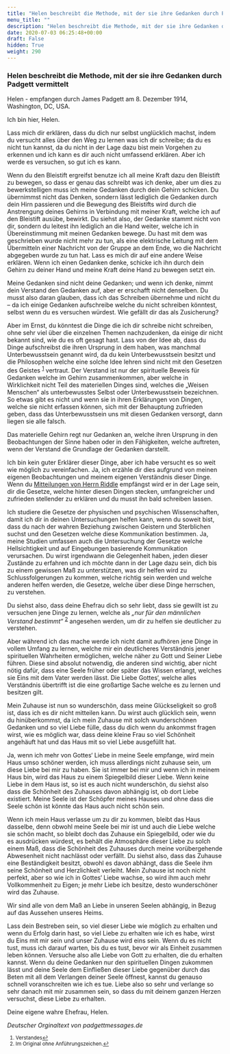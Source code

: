 ```yaml
---
title: "Helen beschreibt die Methode, mit der sie ihre Gedanken durch Padgett vermittelt"
menu_title: ""
description: "Helen beschreibt die Methode, mit der sie ihre Gedanken durch Padgett vermittelt"
date: 2020-07-03 06:25:48+00:00
draft: False
hidden: True
weight: 290
---
```

### Helen beschreibt die Methode, mit der sie ihre Gedanken durch Padgett vermittelt

Helen - empfangen durch James Padgett am 8. Dezember 1914, Washington, DC, USA.

Ich bin hier, Helen.  

Lass mich dir erklären, dass du dich nur selbst unglücklich machst, indem du versucht alles über den Weg zu lernen was ich dir schreibe; da du es nicht tun kannst, da du nicht in der Lage dazu bist mein Vorgehen zu erkennen und ich kann es dir auch nicht umfassend erklären. Aber ich werde es versuchen, so gut ich es kann.

Wenn du den Bleistift ergreifst benutze ich all meine Kraft dazu den Bleistift zu bewegen, so dass er genau das schreibt was ich denke, aber um dies zu bewerkstelligen muss ich meine Gedanken durch dein Gehirn schicken. Du übernimmst nicht das Denken, sondern lässt lediglich die Gedanken durch dein Hirn passieren und die Bewegung des Bleistifts wird durch die Anstrengung deines Gehirns in Verbindung mit meiner Kraft, welche ich auf den Bleistift ausübe, bewirkt. Du siehst also, der Gedanke stammt nicht von dir, sondern du leitest ihn lediglich an die Hand weiter, welche ich in Übereinstimmung mit meinen Gedanken bewege. Du hast mit dem was geschrieben wurde nicht mehr zu tun, als eine elektrische Leitung mit dem Übermitteln einer Nachricht von der Gruppe an dem Ende, wo die Nachricht abgegeben wurde zu tun hat.
Lass es mich dir auf eine andere Weise erklären. Wenn ich einen Gedanken denke, schicke ich ihn durch dein Gehirn zu deiner Hand und meine Kraft deine Hand zu bewegen setzt ein.

Meine Gedanken sind nicht deine Gedanken; und wenn ich denke, nimmt dein Verstand den Gedanken auf, aber er erschafft nicht denselben. Du musst also daran glauben, dass ich das Schreiben übernehme und nicht du – da ich einige Gedanken aufschreibe welche du nicht schreiben könntest, selbst wenn du es versuchen würdest. Wie gefällt dir das als Zusicherung?

Aber im Ernst, du könntest die Dinge die ich dir schreibe nicht schreiben, ohne sehr viel über die einzelnen Themen nachzudenken, da einige dir nicht bekannt sind, wie du es oft gesagt hast. Lass von der Idee ab, dass du Dinge aufschreibst die ihren Ursprung in dem haben, was manchmal Unterbewusstsein genannt wird, da du kein Unterbewusstsein besitzt und die Philosophen welche eine solche Idee lehren sind nicht mit den Gesetzen des Geistes <sup id="a1">[1](#f1)</sup> vertraut. Der Verstand ist nur der spirituelle Beweis für Gedanken welche im Gehirn zusammenkommen, aber welche in Wirklichkeit nicht Teil des materiellen Dinges sind, welches die „Weisen Menschen“ als unterbewusstes Selbst oder Unterbewusstsein bezeichnen. So etwas gibt es nicht und wenn sie in ihren Erklärungen von Dingen, welche sie nicht erfassen können, sich mit der Behauptung zufrieden geben, dass das Unterbewusstsein uns mit diesen Gedanken versorgt, dann liegen sie alle falsch.

Das materielle Gehirn regt nur Gedanken an, welche ihren Ursprung in den Beobachtungen der Sinne haben oder in den Fähigkeiten, welche auftreten, wenn der Verstand die Grundlage der Gedanken darstellt.

Ich bin kein guter Erklärer dieser Dinge, aber ich habe versucht es so weit wie möglich zu vereinfachen. Ja, ich erzähle dir dies aufgrund von meinen eigenen Beobachtungen und meinem eigenen Verständnis dieser Dinge. Wenn du [Mitteilungen von Herrn Riddle](/padgett-botschaften/padgett-botschaften-in-reihenfolge-des-datums/padgett-botschaften-1914/riddle-war-so-in-seinen-religioesen-gedanken-verankert-dass-er-meinte-er-brauche-keine-hilfe-mehr-jep-ag-riddle-16-dezember-1914/) empfängst wird er in der Lage sein, dir die Gesetze, welche hinter diesen Dingen stecken, umfangreicher und zufrieden stellender zu erklären und du musst ihn bald schreiben lassen.

Ich studiere die Gesetze der physischen und psychischen Wissenschaften, damit ich dir in deinen Untersuchungen helfen kann, wenn du soweit bist, dass du nach der wahren Beziehung zwischen Geistern und Sterblichen suchst und den Gesetzen welche diese Kommunikation bestimmen. Ja, meine Studien umfassen auch die Untersuchung der Gesetze welche Hellsichtigkeit und auf Eingebungen basierende Kommunikation verursachen. Du wirst irgendwann die Gelegenheit haben, jeden dieser Zustände zu erfahren und ich möchte dann in der Lage dazu sein, dich bis zu einem gewissen Maß zu unterstützen, was dir helfen wird zu Schlussfolgerungen zu kommen, welche richtig sein werden und welche anderen helfen werden, die Gesetze, welche über diese Dinge herrschen, zu verstehen.

Du siehst also, dass deine Ehefrau dich so sehr liebt, dass sie gewillt ist zu versuchen jene Dinge zu lernen, welche als *„nur für den männlichen Verstand bestimmt“* <sup id="a2">[2](#f2)</sup> angesehen werden, um dir zu helfen sie deutlicher zu verstehen.

Aber während ich das mache werde ich nicht damit aufhören jene Dinge in vollem Umfang zu lernen, welche mir ein deutlicheres Verständnis jener spirituellen Wahrheiten ermöglichen, welche näher zu Gott und Seiner Liebe führen. Diese sind absolut notwendig, die anderen sind wichtig, aber nicht nötig dafür, dass eine Seele früher oder später das Wissen erlangt, welches sie Eins mit dem Vater werden lässt. Die Liebe Gottes‘, welche alles Verständnis übertrifft ist die eine großartige Sache welche es zu lernen und besitzen gilt.

Mein Zuhause ist nun so wunderschön, dass meine Glückseligkeit so groß ist, dass ich es dir nicht mitteilen kann. Du wirst auch glücklich sein, wenn du hinüberkommst, da ich mein Zuhause mit solch wunderschönen Gedanken und so viel Liebe fülle, dass du dich wenn du ankommst fragen wirst, wie es möglich war, dass deine kleine Frau so viel Schönheit angehäuft hat und das Haus mit so viel Liebe ausgefüllt hat.

Ja, wenn ich mehr von Gottes‘ Liebe in meine Seele empfange, wird mein Haus umso schöner werden, ich muss allerdings nicht zuhause sein, um diese Liebe bei mir zu haben. Sie ist immer bei mir und wenn ich in meinem Haus bin, wird das Haus zu einem Spiegelbild dieser Liebe. Wenn keine Liebe in dem Haus ist, so ist es auch nicht wunderschön, du siehst also dass die Schönheit des Zuhauses davon abhängig ist, ob dort Liebe existiert. Meine Seele ist der Schöpfer meines Hauses und ohne dass die Seele schön ist könnte das Haus auch nicht schön sein.

Wenn ich mein Haus verlasse um zu dir zu kommen, bleibt das Haus dasselbe, denn obwohl meine Seele bei mir ist und auch die Liebe welche sie schön macht, so bleibt doch das Zuhause ein Spiegelbild, oder wie du es ausdrücken würdest, es behält die Atmosphäre dieser Liebe zu solch einem Maß, dass die Schönheit des Zuhauses durch meine vorübergehende Abwesenheit nicht nachlässt oder verfällt. Du siehst also, dass das Zuhause eine Beständigkeit besitzt, obwohl es davon abhängt, dass die Seele ihm seine Schönheit und Herzlichkeit verleiht. Mein Zuhause ist noch nicht perfekt, aber so wie ich in Gottes‘ Liebe wachse, so wird ihm auch mehr Vollkommenheit zu Eigen; je mehr Liebe ich besitze, desto wunderschöner wird das Zuhause.

Wir sind alle von dem Maß an Liebe in unseren Seelen abhängig, in Bezug auf das Aussehen unseres Heims.

Lass dein Bestreben sein, so viel dieser Liebe wie möglich zu erhalten und wenn du Erfolg darin hast, so viel Liebe zu erhalten wie ich es habe, wirst du Eins mit mir sein und unser Zuhause wird eins sein. Wenn du es nicht tust, muss ich darauf warten, bis du es tust, bevor wir als Einheit zusammen leben können. Versuche also alle Liebe von Gott zu erhalten, die du erhalten kannst. Wenn du deine Gedanken nur den spirituellen Dingen zukommen lässt und deine Seele dem Einfließen dieser Liebe gegenüber durch das Beten mit all dem Verlangen deiner Seele öffnest, kannst du genauso schnell voranschreiten wie ich es tue. Liebe also so sehr und verlange so sehr danach mit mir zusammen sein, so dass du mit deinem ganzen Herzen versuchst, diese Liebe zu erhalten.

Deine eigene wahre Ehefrau, Helen.

*Deutscher Orginaltext von padgettmessages.de*
<small>

1. <large id="f1"> Verstandes[↩](#a1)
2. <large id="f2"> Im Original ohne Anführungszeichen.[↩](#a2)
